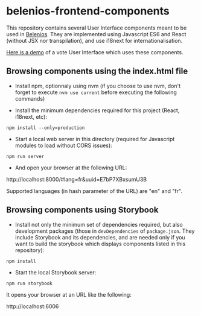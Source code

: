 # belenios-frontend-components

This repository contains several User Interface components meant to be used in [Belenios](https://www.belenios.org/). They are implemented using Javascript ES6 and React (without JSX nor transpilation), and use i18next for internationalisation.

[Here is a demo](https://swergas.github.io/belenios-frontend-components/index_without_npm.html#uuid=E7bP7XBxsumU3B) of a vote User Interface which uses these components.

## Browsing components using the index.html file

- Install npm, optionnaly using nvm (if you choose to use nvm, don't forget to execute `nvm use current` before executing the following commands)

- Install the minimum dependencies required for this project (React, i18next, etc):

`npm install --only=production`

- Start a local web server in this directory (required for Javascript modules to load without CORS issues):

`npm run server`

- And open your browser at the following URL:

http://localhost:8000/#lang=fr&uuid=E7bP7XBxsumU3B

Supported languages (in hash parameter of the URL) are "en" and "fr".

## Browsing components using Storybook

- Install not only the minimum set of dependencies required, but also development packages (those in `devDependencies` of `package.json`. They include Storybook and its dependencies, and are needed only if you want to build the storybook which displays components listed in this repository):

`npm install`

- Start the local Storybook server:

`npm run storybook`

It opens your browser at an URL like the following:

http://localhost:6006

